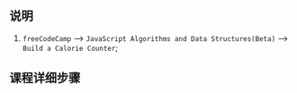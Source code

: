 ## 说明
1. `freeCodeCamp` --> `JavaScript Algorithms and Data Structures(Beta)` --> `Build a Calorie Counter`;

## 课程详细步骤
### 
